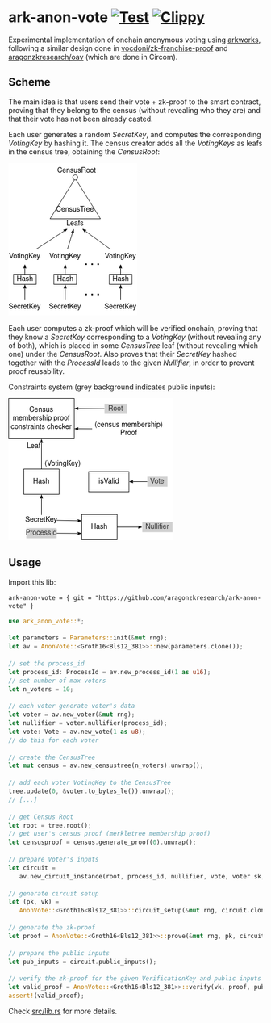 # ark-anon-vote [![Test](https://github.com/aragonzkresearch/ark-anon-vote/workflows/Test/badge.svg)](https://github.com/aragonzkresearch/ark-anon-vote/actions?query=workflow%3ATest) [![Clippy](https://github.com/aragonzkresearch/ark-anon-vote/workflows/Clippy/badge.svg)](https://github.com/aragonzkresearch/ark-anon-vote/actions?query=workflow%3AClippy)

Experimental implementation of onchain anonymous voting using [arkworks](https://github.com/arkworks-rs), following a similar design done in [vocdoni/zk-franchise-proof](https://github.com/vocdoni/zk-franchise-proof-circuit) and [aragonzkresearch/oav](https://github.com/aragonzkresearch/ovote/blob/main/circuits/src/oav.circom) (which are done in Circom).


## Scheme
The main idea is that users send their vote + zk-proof to the smart contract, proving that they belong to the census (without revealing who they are) and that their vote has not been already casted.

Each user generates a random *SecretKey*, and computes the corresponding *VotingKey* by hashing it.
The census creator adds all the *VotingKeys* as leafs in the census tree, obtaining the *CensusRoot*:

![](ark-anon-vote-censustree.png)

Each user computes a zk-proof which will be verified onchain, proving that they know a *SecretKey* corresponding to a *VotingKey* (without revealing any of both), which is placed in some *CensusTree* leaf (without revealing which one) under the *CensusRoot*. Also proves that their *SecretKey* hashed together with the *ProcessId* leads to the given *Nullifier*, in order to prevent proof reusability.

Constraints system (grey background indicates public inputs):

![](ark-anon-vote-constraints.png)

## Usage
Import this lib:
```
ark-anon-vote = { git = "https://github.com/aragonzkresearch/ark-anon-vote" }
```

```rust
use ark_anon_vote::*;

let parameters = Parameters::init(&mut rng);
let av = AnonVote::<Groth16<Bls12_381>>::new(parameters.clone());

// set the process_id
let process_id: ProcessId = av.new_process_id(1 as u16);
// set number of max voters
let n_voters = 10;

// each voter generate voter's data
let voter = av.new_voter(&mut rng);
let nullifier = voter.nullifier(process_id);
let vote: Vote = av.new_vote(1 as u8);
// do this for each voter

// create the CensusTree
let mut census = av.new_censustree(n_voters).unwrap();

// add each voter VotingKey to the CensusTree
tree.update(0, &voter.to_bytes_le()).unwrap();
// [...]

// get Census Root
let root = tree.root();
// get user's census proof (merkletree membership proof)
let censusproof = census.generate_proof(0).unwrap();

// prepare Voter's inputs
let circuit =
   av.new_circuit_instance(root, process_id, nullifier, vote, voter.sk, censusproof);
   
// generate circuit setup
let (pk, vk) =
   AnonVote::<Groth16<Bls12_381>>::circuit_setup(&mut rng, circuit.clone()).unwrap();

// generate the zk-proof
let proof = AnonVote::<Groth16<Bls12_381>>::prove(&mut rng, pk, circuit.clone()).unwrap();

// prepare the public inputs
let pub_inputs = circuit.public_inputs();

// verify the zk-proof for the given VerificationKey and public inputs
let valid_proof = AnonVote::<Groth16<Bls12_381>>::verify(vk, proof, pub_inputs).unwrap();
assert!(valid_proof);
```

Check [src/lib.rs](https://github.com/aragonzkresearch/ark-anon-vote/blob/main/src/lib.rs) for more details.
